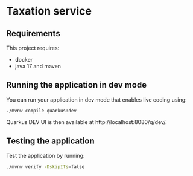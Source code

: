 # Taxation service

## Requirements

This project requires:
- docker
- java 17 and maven

## Running the application in dev mode

You can run your application in dev mode that enables live coding using:
```shell script
./mvnw compile quarkus:dev
```

Quarkus DEV UI is then available at http://localhost:8080/q/dev/.

## Testing the application

Test the application by running:
```bash
./mvnw verify -DskipITs=false
```